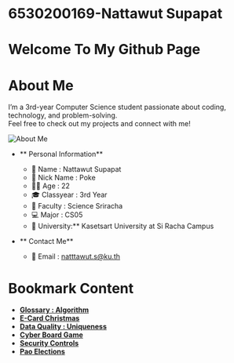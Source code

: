 # 6530200169-Nattawut Supapat

# Welcome To My Github Page

# About Me
I’m a 3rd-year Computer Science student passionate about coding, technology, and problem-solving.  
Feel free to check out my projects and connect with me! 

![About Me](MyIMG/ME.jpg)


- ** Personal Information**
  - 👤 Name : Nattawut Supapat
  - 👤 Nick Name : Poke
  - 👨‍🎓 Age : 22
  - 🎓 Classyear : 3rd Year
  - 🔬 Faculty : Science Sriracha
  - 💻 Major : CS05
  - 🏫 University:** Kasetsart University at Si Racha Campus
 
- ** Contact Me**
  - 📧 Email : natttawut.s@ku.th

# Bookmark Content
  - **[Glossary : Algorithm](algorithm.md)**
  - **[E-Card Christmas](e-card.md)**
  - **[Data Quality : Uniqueness](uniqueness.md)**
  - **[Cyber Board Game](board-game.md)**
  - **[Security Controls](security-control)**
  - **[Pao Elections](pao-elections.md)**
